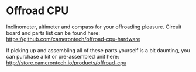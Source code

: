 # Offroad CPU

Inclinometer, altimeter and compass for your offroading pleasure. Circuit board and parts list can be found here: https://github.com/camerontech/offroad-cpu-hardware

If picking up and assembling all of these parts yourself is a bit daunting, you can purchase a kit or pre-assembled unit here: http://store.camerontech.io/products/offroad-cpu
